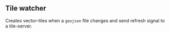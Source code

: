 ## Tile watcher

Creates vector-tiles when a `geojson` file changes and send refresh signal to a tile-server.
